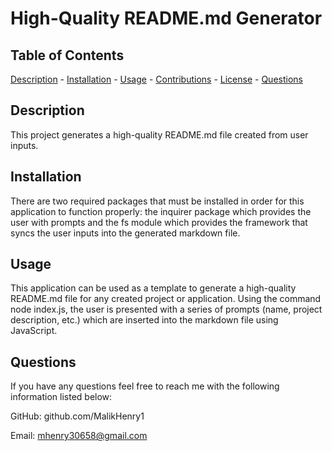 # High-Quality README.md Generator
 

  ## Table of Contents
  [Description](#description)
    - [Installation](#installation)
    - [Usage](#usage)
    - [Contributions](#contributions)
    - [License](#license)
    - [Questions](#questions)

  ## Description 
  
  This project generates a high-quality README.md file created from user inputs.
    
  ## Installation 
  
  There are two required packages that must be installed in order for this application to function properly: the inquirer package which provides the user with prompts and the fs module which provides the framework that syncs the user inputs into the generated markdown file.

  ## Usage 
  
  This application can be used as a template to generate a high-quality README.md file for any created project or application. Using the command 
  node index.js, the user is presented with a series of prompts (name, project description, etc.) which are inserted into the markdown file using 
  JavaScript.

  ## Questions
  If you have any questions feel free to reach me with the following information listed below:

  GitHub: github.com/MalikHenry1
  
  Email: mhenry30658@gmail.com

